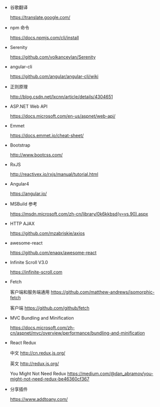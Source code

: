 * 谷歌翻译

    <https://translate.google.com/>

* npm 命令

    <https://docs.npmjs.com/cli/install>

* Serenity

    <https://github.com/volkanceylan/Serenity>

* angular-cli

    <https://github.com/angular/angular-cli/wiki>

* 正则原理

    <http://blog.csdn.net/lxcnn/article/details/4304651>

* ASP.NET Web API

    <https://docs.microsoft.com/en-us/aspnet/web-api/>

* Emmet

    <https://docs.emmet.io/cheat-sheet/>

* Bootstrap

    <http://www.bootcss.com/>

* RxJS
    
    <http://reactivex.io/rxjs/manual/tutorial.html>

* Angular4
    
    <https://angular.io/>

* MSBuild 参考

    <https://msdn.microsoft.com/zh-cn/library/0k6kkbsd(v=vs.90).aspx>

* HTTP AJAX

    <https://github.com/mzabriskie/axios>

* awesome-react

    <https://github.com/enaqx/awesome-react>

* Infinite Scroll V3.0

    <https://infinite-scroll.com>

* Fetch 

    客户端和服务端通用 <https://github.com/matthew-andrews/isomorphic-fetch>
    
    客户端 <https://github.com/github/fetch>

* MVC Bundling and Minification

    <https://docs.microsoft.com/zh-cn/aspnet/mvc/overview/performance/bundling-and-minification>

* React Redux

    中文 <http://cn.redux.js.org/> 
    
    英文 <http://redux.js.org/>

    You Might Not Need Redux <https://medium.com/@dan_abramov/you-might-not-need-redux-be46360cf367>

* 分享插件

    <https://www.addtoany.com/> 

    

